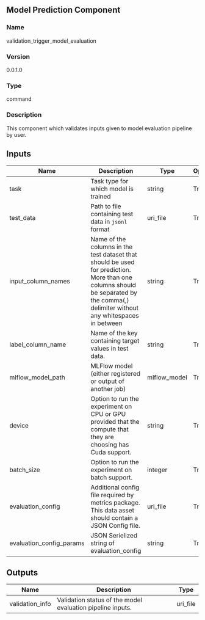 ## Model Prediction Component

### Name 

validation_trigger_model_evaluation

### Version 

0.0.1.0

### Type 

command

### Description 

This component which validates inputs given to model evaluation pipeline by user.

## Inputs 


| Name               | Description                                                                         | Type    | Optional |
|--------------------| ----------------------------------------------------------------------------------- | ------- | ------- | 
| task               | Task type for which model is trained                                                                       | string  |  True     | 
| test_data          | Path to file containing test data in `jsonl` format | uri_file | True
| input_column_names | Name of the columns in the test dataset that should be used for prediction. More than one columns should be separated by the comma(,) delimiter without any whitespaces in between | string | True
| label_column_name  | Name of the key containing target values in test data. | string | True
| mlflow_model_path  |MLFlow model (either registered or output of another job) | mlflow_model | True
| device             | Option to run the experiment on CPU or GPU provided that the compute that they are choosing has Cuda support. | string | True
| batch_size         | Option to run the experiment on batch support. | integer | True
| evaluation_config          | Additional config file required by metrics package. This data asset should contain a JSON Config file. | uri_file    | True     |                                                |
| evaluation_config_params                       | JSON Serielized string of evaluation_config            | string | True                                                     |

## Outputs 

| Name                 | Description                                              | Type         |
| -------------------- | -------------------------------------------------------- | ------------ |
| validation_info | Validation status of the model evaluation pipeline inputs. | uri_file |